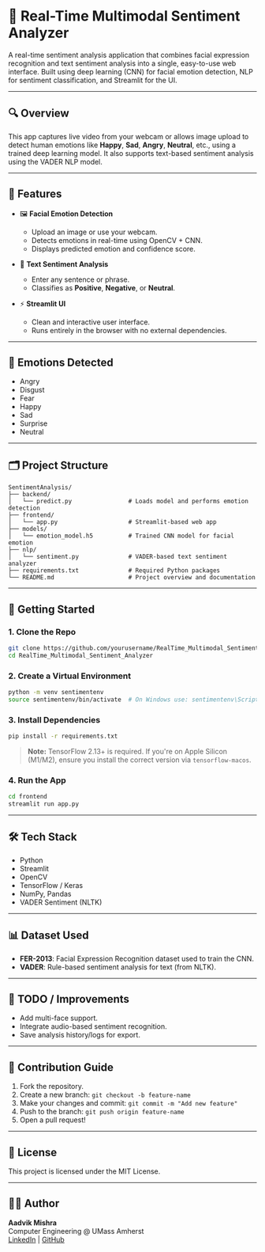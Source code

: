 # 🧠 Real-Time Multimodal Sentiment Analyzer

A real-time sentiment analysis application that combines facial expression recognition and text sentiment analysis into a single, easy-to-use web interface. Built using deep learning (CNN) for facial emotion detection, NLP for sentiment classification, and Streamlit for the UI.

---

## 🔍 Overview

This app captures live video from your webcam or allows image upload to detect human emotions like **Happy**, **Sad**, **Angry**, **Neutral**, etc., using a trained deep learning model. It also supports text-based sentiment analysis using the VADER NLP model.

---

## 🎯 Features

- 🖼️ **Facial Emotion Detection**
  - Upload an image or use your webcam.
  - Detects emotions in real-time using OpenCV + CNN.
  - Displays predicted emotion and confidence score.

- 💬 **Text Sentiment Analysis**
  - Enter any sentence or phrase.
  - Classifies as **Positive**, **Negative**, or **Neutral**.

- ⚡ **Streamlit UI**
  - Clean and interactive user interface.
  - Runs entirely in the browser with no external dependencies.

---

## 🧠 Emotions Detected

- Angry
- Disgust
- Fear
- Happy
- Sad
- Surprise
- Neutral

---

## 🗂️ Project Structure

```
SentimentAnalysis/
├── backend/
│   └── predict.py                # Loads model and performs emotion detection
├── frontend/
│   └── app.py                    # Streamlit-based web app
├── models/
│   └── emotion_model.h5          # Trained CNN model for facial emotion
├── nlp/
│   └── sentiment.py              # VADER-based text sentiment analyzer
├── requirements.txt              # Required Python packages
└── README.md                     # Project overview and documentation
```

---

## 🚀 Getting Started

### 1. Clone the Repo

```bash
git clone https://github.com/yourusername/RealTime_Multimodal_Sentiment_Analyzer.git
cd RealTime_Multimodal_Sentiment_Analyzer
```

### 2. Create a Virtual Environment

```bash
python -m venv sentimentenv
source sentimentenv/bin/activate  # On Windows use: sentimentenv\Scripts\activate
```

### 3. Install Dependencies

```bash
pip install -r requirements.txt
```

> **Note:** TensorFlow 2.13+ is required. If you're on Apple Silicon (M1/M2), ensure you install the correct version via `tensorflow-macos`.

### 4. Run the App

```bash
cd frontend
streamlit run app.py
```

---

## 🛠️ Tech Stack

- Python
- Streamlit
- OpenCV
- TensorFlow / Keras
- NumPy, Pandas
- VADER Sentiment (NLTK)

---

## 📊 Dataset Used

- **FER-2013**: Facial Expression Recognition dataset used to train the CNN.
- **VADER**: Rule-based sentiment analysis for text (from NLTK).

---

## 📌 TODO / Improvements

- Add multi-face support.
- Integrate audio-based sentiment recognition.
- Save analysis history/logs for export.

---

## 🤝 Contribution Guide

1. Fork the repository.
2. Create a new branch: `git checkout -b feature-name`
3. Make your changes and commit: `git commit -m "Add new feature"`
4. Push to the branch: `git push origin feature-name`
5. Open a pull request!

---

## 📄 License

This project is licensed under the MIT License.

---

## 🙋‍♂️ Author

**Aadvik Mishra**  
Computer Engineering @ UMass Amherst  
[LinkedIn](https://www.linkedin.com/in/aadvik-mishra-2a8981252) | [GitHub](https://github.com/Advk2k4)
